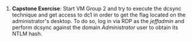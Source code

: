 1. **Capstone Exercise**: Start VM Group 2 and try to execute the dcsync technique and get access to dc1 in order to get the flag located on the administrator's desktop. To do so, log in via RDP as the _jeffadmin_ and perform dcsync against the domain _Administrator_ user to obtain its NTLM hash.